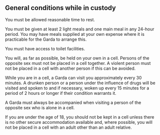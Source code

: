 ##  General conditions while in custody

You must be allowed reasonable time to rest.

You must be given at least 2 light meals and one main meal in any 24-hour
period. You may have meals supplied at your own expense where it is
practicable for the Garda to arrange this.

You must have access to toilet facilities.

You will, as far as possible, be held on your own in a cell. Persons of the
opposite sex must not be placed in a cell together. A violent person must not
be placed in a cell with another person if this can be avoided.

While you are in a cell, a Garda can visit you approximately every 30 minutes.
A drunken person or a person under the influence of drugs will be visited and
spoken to and if necessary, woken up every 15 minutes for a period of 2 hours
or longer if their condition warrants it.

A Garda must always be accompanied when visiting a person of the opposite sex
who is alone in a cell.

If you are under the age of 18, you should not be kept in a cell unless there
is no other secure accommodation available and, where possible, you will not
be placed in a cell with an adult other than an adult relative.
